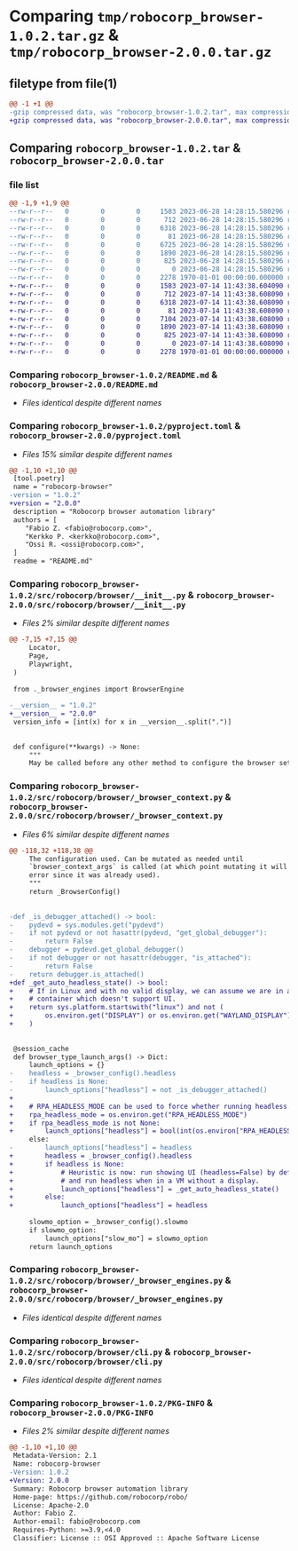 # Comparing `tmp/robocorp_browser-1.0.2.tar.gz` & `tmp/robocorp_browser-2.0.0.tar.gz`

## filetype from file(1)

```diff
@@ -1 +1 @@
-gzip compressed data, was "robocorp_browser-1.0.2.tar", max compression
+gzip compressed data, was "robocorp_browser-2.0.0.tar", max compression
```

## Comparing `robocorp_browser-1.0.2.tar` & `robocorp_browser-2.0.0.tar`

### file list

```diff
@@ -1,9 +1,9 @@
--rw-r--r--   0        0        0     1583 2023-06-28 14:28:15.580296 robocorp_browser-1.0.2/README.md
--rw-r--r--   0        0        0      712 2023-06-28 14:28:15.580296 robocorp_browser-1.0.2/pyproject.toml
--rw-r--r--   0        0        0     6318 2023-06-28 14:28:15.580296 robocorp_browser-1.0.2/src/robocorp/browser/__init__.py
--rw-r--r--   0        0        0       81 2023-06-28 14:28:15.580296 robocorp_browser-1.0.2/src/robocorp/browser/__main__.py
--rw-r--r--   0        0        0     6725 2023-06-28 14:28:15.580296 robocorp_browser-1.0.2/src/robocorp/browser/_browser_context.py
--rw-r--r--   0        0        0     1890 2023-06-28 14:28:15.580296 robocorp_browser-1.0.2/src/robocorp/browser/_browser_engines.py
--rw-r--r--   0        0        0      825 2023-06-28 14:28:15.580296 robocorp_browser-1.0.2/src/robocorp/browser/cli.py
--rw-r--r--   0        0        0        0 2023-06-28 14:28:15.580296 robocorp_browser-1.0.2/src/robocorp/browser/py.typed
--rw-r--r--   0        0        0     2278 1970-01-01 00:00:00.000000 robocorp_browser-1.0.2/PKG-INFO
+-rw-r--r--   0        0        0     1583 2023-07-14 11:43:38.604090 robocorp_browser-2.0.0/README.md
+-rw-r--r--   0        0        0      712 2023-07-14 11:43:38.608090 robocorp_browser-2.0.0/pyproject.toml
+-rw-r--r--   0        0        0     6318 2023-07-14 11:43:38.608090 robocorp_browser-2.0.0/src/robocorp/browser/__init__.py
+-rw-r--r--   0        0        0       81 2023-07-14 11:43:38.608090 robocorp_browser-2.0.0/src/robocorp/browser/__main__.py
+-rw-r--r--   0        0        0     7104 2023-07-14 11:43:38.608090 robocorp_browser-2.0.0/src/robocorp/browser/_browser_context.py
+-rw-r--r--   0        0        0     1890 2023-07-14 11:43:38.608090 robocorp_browser-2.0.0/src/robocorp/browser/_browser_engines.py
+-rw-r--r--   0        0        0      825 2023-07-14 11:43:38.608090 robocorp_browser-2.0.0/src/robocorp/browser/cli.py
+-rw-r--r--   0        0        0        0 2023-07-14 11:43:38.608090 robocorp_browser-2.0.0/src/robocorp/browser/py.typed
+-rw-r--r--   0        0        0     2278 1970-01-01 00:00:00.000000 robocorp_browser-2.0.0/PKG-INFO
```

### Comparing `robocorp_browser-1.0.2/README.md` & `robocorp_browser-2.0.0/README.md`

 * *Files identical despite different names*

### Comparing `robocorp_browser-1.0.2/pyproject.toml` & `robocorp_browser-2.0.0/pyproject.toml`

 * *Files 15% similar despite different names*

```diff
@@ -1,10 +1,10 @@
 [tool.poetry]
 name = "robocorp-browser"
-version = "1.0.2"
+version = "2.0.0"
 description = "Robocorp browser automation library"
 authors = [
 	"Fabio Z. <fabio@robocorp.com>",
 	"Kerkko P. <kerkko@robocorp.com>",
 	"Ossi R. <ossi@robocorp.com>",
 ]
 readme = "README.md"
```

### Comparing `robocorp_browser-1.0.2/src/robocorp/browser/__init__.py` & `robocorp_browser-2.0.0/src/robocorp/browser/__init__.py`

 * *Files 2% similar despite different names*

```diff
@@ -7,15 +7,15 @@
     Locator,
     Page,
     Playwright,
 )
 
 from ._browser_engines import BrowserEngine
 
-__version__ = "1.0.2"
+__version__ = "2.0.0"
 version_info = [int(x) for x in __version__.split(".")]
 
 
 def configure(**kwargs) -> None:
     """
     May be called before any other method to configure the browser settings.
```

### Comparing `robocorp_browser-1.0.2/src/robocorp/browser/_browser_context.py` & `robocorp_browser-2.0.0/src/robocorp/browser/_browser_context.py`

 * *Files 6% similar despite different names*

```diff
@@ -118,32 +118,38 @@
     The configuration used. Can be mutated as needed until
     `browser_context_args` is called (at which point mutating it will raise an
     error since it was already used).
     """
     return _BrowserConfig()
 
 
-def _is_debugger_attached() -> bool:
-    pydevd = sys.modules.get("pydevd")
-    if not pydevd or not hasattr(pydevd, "get_global_debugger"):
-        return False
-    debugger = pydevd.get_global_debugger()
-    if not debugger or not hasattr(debugger, "is_attached"):
-        return False
-    return debugger.is_attached()
+def _get_auto_headless_state() -> bool:
+    # If in Linux and with no valid display, we can assume we are in a
+    # container which doesn't support UI.
+    return sys.platform.startswith("linux") and not (
+        os.environ.get("DISPLAY") or os.environ.get("WAYLAND_DISPLAY")
+    )
 
 
 @session_cache
 def browser_type_launch_args() -> Dict:
     launch_options = {}
-    headless = _browser_config().headless
-    if headless is None:
-        launch_options["headless"] = not _is_debugger_attached()
+
+    # RPA_HEADLESS_MODE can be used to force whether running headless.
+    rpa_headless_mode = os.environ.get("RPA_HEADLESS_MODE")
+    if rpa_headless_mode is not None:
+        launch_options["headless"] = bool(int(os.environ["RPA_HEADLESS_MODE"]))
     else:
-        launch_options["headless"] = headless
+        headless = _browser_config().headless
+        if headless is None:
+            # Heuristic is now: run showing UI (headless=False) by default
+            # and run headless when in a VM without a display.
+            launch_options["headless"] = _get_auto_headless_state()
+        else:
+            launch_options["headless"] = headless
 
     slowmo_option = _browser_config().slowmo
     if slowmo_option:
         launch_options["slow_mo"] = slowmo_option
     return launch_options
```

### Comparing `robocorp_browser-1.0.2/src/robocorp/browser/_browser_engines.py` & `robocorp_browser-2.0.0/src/robocorp/browser/_browser_engines.py`

 * *Files identical despite different names*

### Comparing `robocorp_browser-1.0.2/src/robocorp/browser/cli.py` & `robocorp_browser-2.0.0/src/robocorp/browser/cli.py`

 * *Files identical despite different names*

### Comparing `robocorp_browser-1.0.2/PKG-INFO` & `robocorp_browser-2.0.0/PKG-INFO`

 * *Files 2% similar despite different names*

```diff
@@ -1,10 +1,10 @@
 Metadata-Version: 2.1
 Name: robocorp-browser
-Version: 1.0.2
+Version: 2.0.0
 Summary: Robocorp browser automation library
 Home-page: https://github.com/robocorp/robo/
 License: Apache-2.0
 Author: Fabio Z.
 Author-email: fabio@robocorp.com
 Requires-Python: >=3.9,<4.0
 Classifier: License :: OSI Approved :: Apache Software License
```

